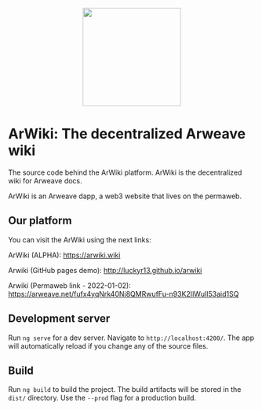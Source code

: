 <p align="center">
  <img src="https://arweave.net/bmEOxcJ8s871m6CZxnXGhuhYtroRZrwb9GgBuABGVTE" width="200">
</p>

# ArWiki: The decentralized Arweave wiki
The source code behind the ArWiki platform. ArWiki is the decentralized wiki for Arweave docs.

ArWiki is an Arweave dapp, a web3 website that lives on the permaweb.

## Our platform
You can visit the ArWiki using the next links: 

ArWiki (ALPHA): https://arwiki.wiki

Arwiki (GitHub pages demo): http://luckyr13.github.io/arwiki

Arwiki (Permaweb link - 2022-01-02): https://arweave.net/fufx4yqNrk40Nj8QMRwufFu-n93K2IlWulI53aid1SQ


## Development server

Run `ng serve` for a dev server. Navigate to `http://localhost:4200/`. The app will automatically reload if you change any of the source files.


## Build

Run `ng build` to build the project. The build artifacts will be stored in the `dist/` directory. Use the `--prod` flag for a production build.

